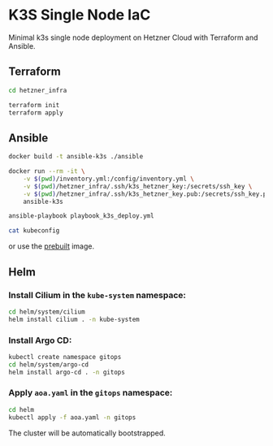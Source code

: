 # K3S Single Node IaC

Minimal k3s single node deployment on Hetzner Cloud with Terraform and Ansible.

## Terraform

```bash
cd hetzner_infra

terraform init
terraform apply
```

## Ansible

```bash
docker build -t ansible-k3s ./ansible

docker run --rm -it \
    -v $(pwd)/inventory.yml:/config/inventory.yml \
    -v $(pwd)/hetzner_infra/.ssh/k3s_hetzner_key:/secrets/ssh_key \
    -v $(pwd)/hetzner_infra/.ssh/k3s_hetzner_key.pub:/secrets/ssh_key.pub \
    ansible-k3s

ansible-playbook playbook_k3s_deploy.yml

cat kubeconfig
```

or use the [prebuilt](https://hub.docker.com/repository/docker/ujstor/ansible-k3s-deploy/general) image.

## Helm

### Install Cilium in the `kube-system` namespace:

```bash
cd helm/system/cilium
helm install cilium . -n kube-system
```

### Install Argo CD:
```bash
kubectl create namespace gitops
cd helm/system/argo-cd
helm install argo-cd . -n gitops
```

### Apply `aoa.yaml` in the `gitops` namespace:
```bash
cd helm
kubectl apply -f aoa.yaml -n gitops
``````

The cluster will be automatically bootstrapped.

